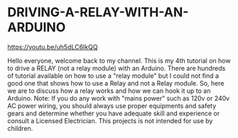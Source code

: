 # DRIVING-A-RELAY-WITH-AN-ARDUINO

https://youtu.be/uh5dLC6IkQQ

Hello everyone, welcome back to my channel. This is my 4th tutorial on how to drive a RELAY (not a relay module) with an Arduino.
There are hundreds of tutorial available on how to use a "relay module" but I could not find a good one that shows how to use a Relay and not a Relay module. So, here we are to discuss how a relay works and how we can hook it up to an Arduino.
Note: If you do any work with "mains power" such as 120v or 240v AC power wiring, you should always use proper equipments and safety gears and determine whether you have adequate skill and experience or consult a Licensed Electrician. This projects is not intended for use by children.
